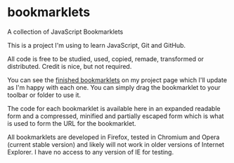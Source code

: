 bookmarklets
============

A collection of JavaScript Bookmarklets

This is a project I'm using to learn JavaScript, Git and GitHub.  

All code is free to be studied, used, copied, remade, transformed or distributed.  Credit is nice, but not required.  

You can see the [finished bookmarklets](http://carenewaterman.github.io/bookmarklets) on my project page which I'll update as I'm happy with each one.  You can simply drag the bookmarklet to your toolbar or folder to use it.

The code for each bookmarklet is available here in an expanded readable form and a compressed, minified and partially escaped form which is what is used to form the URL for the bookmarklet.

All bookmarklets are developed in Firefox, tested in Chromium and Opera (current stable version) and likely will not work in older versions of Internet Explorer.  I have no access to any version of IE for testing.
